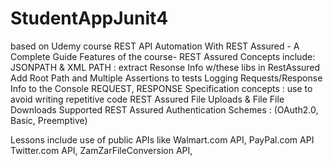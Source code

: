 # StudentAppJunit4
based on Udemy course REST API Automation With REST Assured - A Complete Guide
Features of the course- 
REST Assured Concepts include: 
JSONPATH & XML PATH : extract Resonse Info w/these libs in RestAssured
Add Root Path and Multiple Assertions to tests
Logging Requests/Response Info to the Console
REQUEST, RESPONSE Specification concepts : use to avoid writing repetitive code
REST Assured File Uploads & File File Downloads
Supported REST Assured Authentication Schemes : (OAuth2.0, Basic, Preemptive)

Lessons include use of public APIs like Walmart.com API, PayPal.com API Twitter.com API, ZamZarFileConversion API, 
